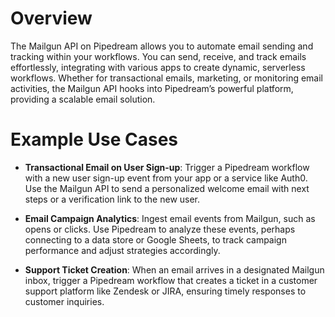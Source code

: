 # Overview

The Mailgun API on Pipedream allows you to automate email sending and tracking within your workflows. You can send, receive, and track emails effortlessly, integrating with various apps to create dynamic, serverless workflows. Whether for transactional emails, marketing, or monitoring email activities, the Mailgun API hooks into Pipedream’s powerful platform, providing a scalable email solution.

# Example Use Cases

- **Transactional Email on User Sign-up**: Trigger a Pipedream workflow with a new user sign-up event from your app or a service like Auth0. Use the Mailgun API to send a personalized welcome email with next steps or a verification link to the new user.

- **Email Campaign Analytics**: Ingest email events from Mailgun, such as opens or clicks. Use Pipedream to analyze these events, perhaps connecting to a data store or Google Sheets, to track campaign performance and adjust strategies accordingly.

- **Support Ticket Creation**: When an email arrives in a designated Mailgun inbox, trigger a Pipedream workflow that creates a ticket in a customer support platform like Zendesk or JIRA, ensuring timely responses to customer inquiries.
